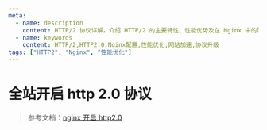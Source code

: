 ```yaml
---
meta:
  - name: description
    content: HTTP/2 协议详解，介绍 HTTP/2 的主要特性、性能优势及在 Nginx 中的配置方法，包含实际部署案例
  - name: keywords
    content: HTTP/2,HTTP2.0,Nginx配置,性能优化,网站加速,协议升级
tags: ["HTTP2", "Nginx", "性能优化"]
---
```


# 全站开启 http 2.0 协议


<ImgView title="全站开启 http 2.0 协议" url="https://2.z.wiki/autoupload/20231111/Hvx9.1860X1714-image.png" />



> 参考文档：[nginx 开启 http2.0](https://www.tecmint.com/enable-http-2-in-nginx/)
